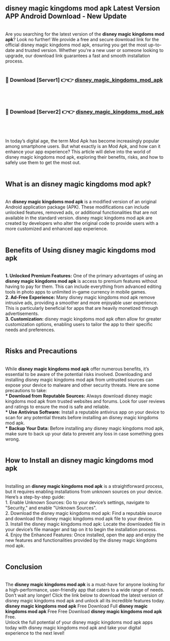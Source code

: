 ## disney magic kingdoms mod apk Latest Version APP Android Download - New Update
<br>
Are you searching for the latest version of the <strong>disney magic kingdoms mod apk</strong>? Look no further! We provide a free and secure download link for the official disney magic kingdoms mod apk, ensuring you get the most up-to-date and trusted version. Whether you're a new user or someone looking to upgrade, our download link guarantees a fast and smooth installation process.
<br>
<br>
<h3>🔴 Download [Server1] 👉👉 <a href="https://modyolo.store/disney+magic+kingdoms+mod+apk">disney_magic_kingdoms_mod_apk</a></h3><br>
<br>
<h3>🔴 Download [Server2] 👉👉 <a href="https://modyolo.store/disney+magic+kingdoms+mod+apk">disney_magic_kingdoms_mod_apk</a></h3><br>
<br>
<br>
In today’s digital age, the term Mod Apk has become increasingly popular among smartphone users. But what exactly is an Mod Apk, and how can it enhance your app experience? This article will delve into the world of disney magic kingdoms mod apk, exploring their benefits, risks, and how to safely use them to get the most out.
<br>
<br>
<h2>What is an disney magic kingdoms mod apk?</h2>
<br>
An <strong>disney magic kingdoms mod apk</strong> is a modified version of an original Android application package (APK). These modifications can include unlocked features, removed ads, or additional functionalities that are not available in the standard version. disney magic kingdoms mod apk are created by developers who alter the original code to provide users with a more customized and enhanced app experience.
<br>
<br>
<h2>Benefits of Using disney magic kingdoms mod apk</h2>
<br>
<strong> 1. Unlocked Premium Features:</strong> One of the primary advantages of using an <strong>disney magic kingdoms mod apk</strong> is access to premium features without having to pay for them. This can include everything from advanced editing tools in photo apps to unlimited in-game currency in mobile games.
<br>
<strong> 2. Ad-Free Experience:</strong> Many disney magic kingdoms mod apk remove intrusive ads, providing a smoother and more enjoyable user experience. This is particularly beneficial for apps that are heavily monetized through advertisements.
<br>
<strong> 3. Customization:</strong> disney magic kingdoms mod apk often allow for greater customization options, enabling users to tailor the app to their specific needs and preferences.
<br>
<br>
<h2>Risks and Precautions</h2>
<br>
While <strong>disney magic kingdoms mod apk</strong> offer numerous benefits, it’s essential to be aware of the potential risks involved. Downloading and installing disney magic kingdoms mod apk from untrusted sources can expose your device to malware and other security threats. Here are some precautions to take:
<br>
<strong> * Download from Reputable Sources:</strong> Always download disney magic kingdoms mod apk from trusted websites and forums. Look for user reviews and ratings to ensure the mod is safe and reliable.
<br>
<strong> * Use Antivirus Software:</strong> Install a reputable antivirus app on your device to scan for any potential threats before installing an disney magic kingdoms mod apk.
<br>
<strong> * Backup Your Data:</strong> Before installing any disney magic kingdoms mod apk, make sure to back up your data to prevent any loss in case something goes wrong.
<br>
<br>
<h2>How to Install an disney magic kingdoms mod apk</h2>
<br>
Installing an <strong>disney magic kingdoms mod apk</strong> is a straightforward process, but it requires enabling installations from unknown sources on your device. Here’s a step-by-step guide:
<br>
 1. Enable Unknown Sources: Go to your device’s settings, navigate to "Security," and enable "Unknown Sources".
<br>
 2. Download the disney magic kingdoms mod apk: Find a reputable source and download the disney magic kingdoms mod apk file to your device.
<br>
 3. Install the disney magic kingdoms mod apk: Locate the downloaded file in your device’s file manager and tap on it to begin the installation process.
<br>
 4. Enjoy the Enhanced Features: Once installed, open the app and enjoy the new features and functionalities provided by the disney magic kingdoms mod apk.
<br>
<br>
<h2><strong>Conclusion</strong></h2>
<br>
The <strong>disney magic kingdoms mod apk</strong> is a must-have for anyone looking for a high-performance, user-friendly app that caters to a wide range of needs. Don’t wait any longer! Click the link below to download the latest version of disney magic kingdoms mod apk and unlock all its incredible features today.
<br>
<strong>disney magic kingdoms mod apk</strong> Free Download Full <strong>disney magic kingdoms mod apk</strong> Free Free Download <strong>disney magic kingdoms mod apk</strong> Free.
<br>
Unlock the full potential of your disney magic kingdoms mod apk apps today with disney magic kingdoms mod apk and take your digital experience to the next level!
